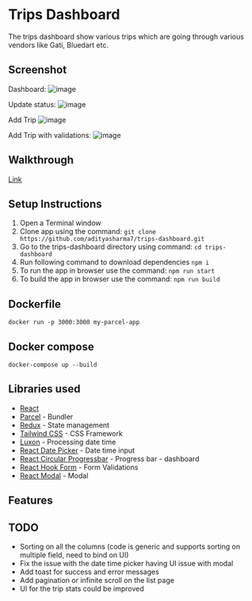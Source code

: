 # Trips Dashboard

The trips dashboard show various trips which are going through various vendors like Gati, Bluedart etc.

## Screenshot
Dashboard:
![image](https://github.com/adityasharma7/trips-dashboard/assets/15027245/403d3d34-92e5-43ac-92e4-c51b516ec0b8)

Update status:
![image](https://github.com/adityasharma7/trips-dashboard/assets/15027245/7ec3148a-f973-40e8-bf89-ad3257c0311a)

Add Trip
![image](https://github.com/adityasharma7/trips-dashboard/assets/15027245/4004e4aa-2c52-4327-b87e-c062679525c0)

Add Trip with validations:
![image](https://github.com/adityasharma7/trips-dashboard/assets/15027245/359f0a21-cfd0-4495-9160-a58a643573a4)

## Walkthrough
[Link](https://youtu.be/RqgAm55FE3Y)

## Setup Instructions

1. Open a Terminal window
2. Clone app using the command: `git clone https://github.com/adityasharma7/trips-dashboard.git`
3. Go to the trips-dashboard directory using command: `cd trips-dashboard`
4. Run following command to download dependencies
    `npm i`
5. To run the app in browser use the command: `npm run start`
5. To build the app in browser use the command: `npm run build`


## Dockerfile

`docker run -p 3000:3000 my-parcel-app`

## Docker compose

`docker-compose up --build`

## Libraries used

- [React](https://react.dev/)
- [Parcel](https://parceljs.org/) - Bundler
- [Redux](https://redux.js.org/) - State management
- [Tailwind CSS](https://tailwindcss.com/) - CSS Framework
- [Luxon](https://moment.github.io/luxon/#/) - Processing date time
- [React Date Picker](https://www.npmjs.com/package/react-date-picker) - Date time input
- [React Circular Progressbar](https://www.npmjs.com/package/react-circular-progressbar) - Progress bar - dashboard
- [React Hook Form](https://react-hook-form.com/) - Form Validations
- [React Modal](https://reactcommunity.org/react-modal/) - Modal


## Features


## TODO
- Sorting on all the columns (code is generic and supports sorting on multiple field, need to bind on UI)
- Fix the issue with the date time picker having UI issue with modal
- Add toast for success and error messages
- Add pagination or infinite scroll on the list page
- UI for the trip stats could be improved
